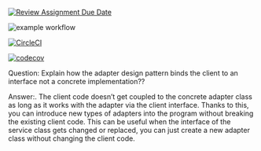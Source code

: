[![Review Assignment Due Date](https://classroom.github.com/assets/deadline-readme-button-24ddc0f5d75046c5622901739e7c5dd533143b0c8e959d652212380cedb1ea36.svg)](https://classroom.github.com/a/vA18DeTD)

![example workflow](https://github.com/cpit252/lab-5-TareqB1/actions/workflows/classroom.yml/badge.svg)

[![CircleCI](https://dl.circleci.com/status-badge/img/gh/TareqB1/lab-05-vid/tree/main.svg?style=svg)](https://dl.circleci.com/status-badge/redirect/gh/TareqB1/lab-05-vid/tree/main)

[![codecov](https://codecov.io/gh/TareqB1/lab-05-vid/branch/main/graph/badge.svg?token=TSI0WUIDH4)](https://codecov.io/gh/TareqB1/lab-05-vid)


Question: Explain how the adapter design pattern binds the client to an interface not a concrete implementation??

Answer:.    The client code doesn’t get coupled to the concrete adapter class as long as it works with the adapter via the client interface.
            Thanks to this, you can introduce new types of adapters into the program without breaking the existing client code. This can be useful when the interface of the service class gets changed or replaced,
            you can just create a new adapter class without changing the client code.